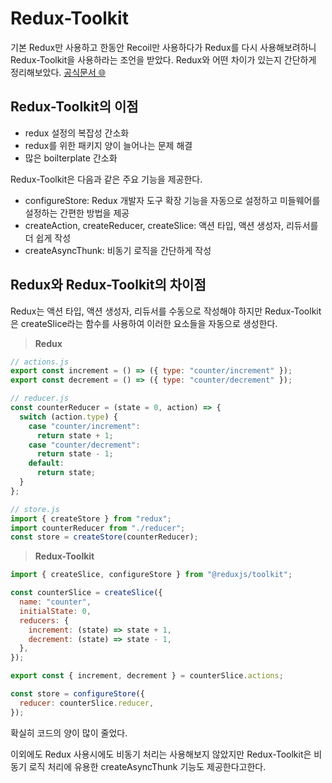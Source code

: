 # Redux-Toolkit

기본 Redux만 사용하고 한동안 Recoil만 사용하다가 Redux를 다시 사용해보려하니 Redux-Toolkit을 사용하라는 조언을 받았다.
Redux와 어떤 차이가 있는지 간단하게 정리해보았다. [공식문서 🌐](https://redux-toolkit.js.org/introduction/getting-started)

## Redux-Toolkit의 이점

- redux 설정의 복잡성 간소화
- redux를 위한 패키지 양이 늘어나는 문제 해결
- 많은 boilterplate 간소화

Redux-Toolkit은 다음과 같은 주요 기능을 제공한다.

- configureStore: Redux 개발자 도구 확장 기능을 자동으로 설정하고 미들웨어를 설정하는 간편한 방법을 제공
- createAction, createReducer, createSlice: 액션 타입, 액션 생성자, 리듀서를 더 쉽게 작성
- createAsyncThunk: 비동기 로직을 간단하게 작성

## Redux와 Redux-Toolkit의 차이점

Redux는 액션 타입, 액션 생성자, 리듀서를 수동으로 작성해야 하지만 Redux-Toolkit은 createSlice라는 함수를 사용하여 이러한 요소들을 자동으로 생성한다.

> **Redux**

```javascript
// actions.js
export const increment = () => ({ type: "counter/increment" });
export const decrement = () => ({ type: "counter/decrement" });

// reducer.js
const counterReducer = (state = 0, action) => {
  switch (action.type) {
    case "counter/increment":
      return state + 1;
    case "counter/decrement":
      return state - 1;
    default:
      return state;
  }
};

// store.js
import { createStore } from "redux";
import counterReducer from "./reducer";
const store = createStore(counterReducer);
```

> **Redux-Toolkit**

```javascript
import { createSlice, configureStore } from "@reduxjs/toolkit";

const counterSlice = createSlice({
  name: "counter",
  initialState: 0,
  reducers: {
    increment: (state) => state + 1,
    decrement: (state) => state - 1,
  },
});

export const { increment, decrement } = counterSlice.actions;

const store = configureStore({
  reducer: counterSlice.reducer,
});
```

확실히 코드의 양이 많이 줄었다.

이외에도 Redux 사용시에도 비동기 처리는 사용해보지 않았지만 Redux-Toolkit은 비동기 로직 처리에 유용한 createAsyncThunk 기능도 제공한다고한다.
